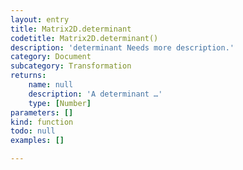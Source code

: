 ```yaml
---
layout: entry
title: Matrix2D.determinant
codetitle: Matrix2D.determinant()
description: 'determinant Needs more description.'
category: Document
subcategory: Transformation
returns:
    name: null
    description: 'A determinant …'
    type: [Number]
parameters: []
kind: function
todo: null
examples: []

---
```

